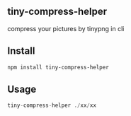 ## tiny-compress-helper
compress your pictures by tinypng in cli


## Install

```sh
npm install tiny-compress-helper
```

## Usage

```js
tiny-compress-helper ./xx/xx
```
